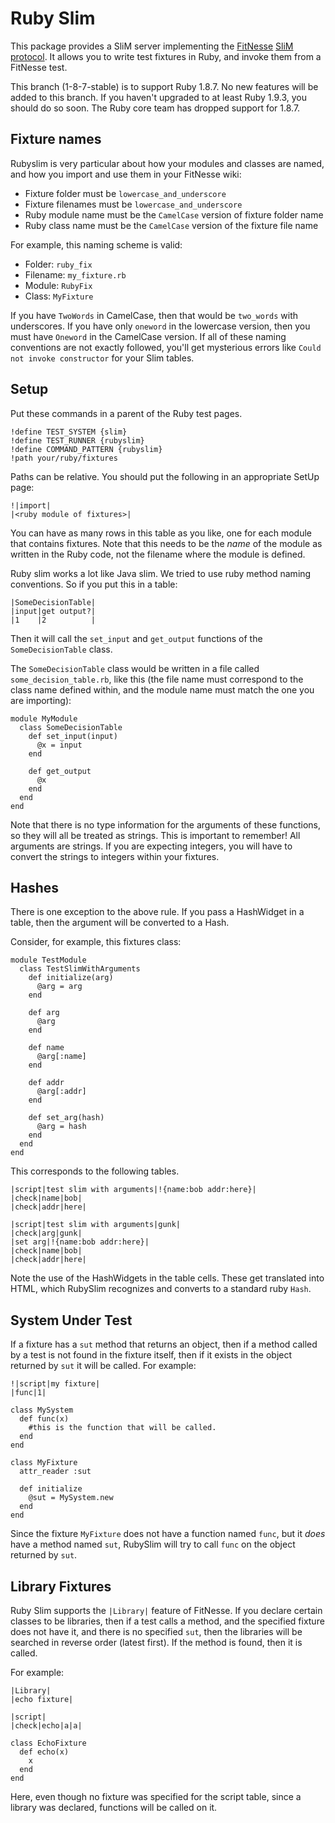 Ruby Slim
=========

This package provides a SliM server implementing the [FitNesse](http://fitnesse.org)
[SliM protocol](http://fitnesse.org/FitNesse.UserGuide.SliM.SlimProtocol). It allows
you to write test fixtures in Ruby, and invoke them from a FitNesse test.

This branch (1-8-7-stable) is to support Ruby 1.8.7. No new features will be added to this branch.
If you haven't upgraded to at least Ruby 1.9.3, you should do so soon. The Ruby core
team has dropped support for 1.8.7.


Fixture names
-------------

Rubyslim is very particular about how your modules and classes are named, and
how you import and use them in your FitNesse wiki:

* Fixture folder must be `lowercase_and_underscore`
* Fixture filenames must be `lowercase_and_underscore`
* Ruby module name must be the `CamelCase` version of fixture folder name
* Ruby class name must be the `CamelCase` version of the fixture file name

For example, this naming scheme is valid:

* Folder: `ruby_fix`
* Filename: `my_fixture.rb`
* Module: `RubyFix`
* Class: `MyFixture`

If you have `TwoWords` in CamelCase, then that would be `two_words` with
underscores. If you have only `oneword` in the lowercase version, then you must
have `Oneword` in the CamelCase version. If all of these naming conventions are
not exactly followed, you'll get mysterious errors like `Could not invoke
constructor` for your Slim tables.


Setup
-----

Put these commands in a parent of the Ruby test pages.

    !define TEST_SYSTEM {slim}
    !define TEST_RUNNER {rubyslim}
    !define COMMAND_PATTERN {rubyslim}
    !path your/ruby/fixtures

Paths can be relative. You should put the following in an appropriate SetUp page:

    !|import|
    |<ruby module of fixtures>|

You can have as many rows in this table as you like, one for each module that
contains fixtures. Note that this needs to be the *name* of the module as
written in the Ruby code, not the filename where the module is defined.

Ruby slim works a lot like Java slim. We tried to use ruby method naming
conventions. So if you put this in a table:

    |SomeDecisionTable|
    |input|get output?|
    |1    |2          |

Then it will call the `set_input` and `get_output` functions of the
`SomeDecisionTable` class.

The `SomeDecisionTable` class would be written in a file called
`some_decision_table.rb`, like this (the file name must correspond to the class
name defined within, and the module name must match the one you are importing):

    module MyModule
      class SomeDecisionTable
        def set_input(input)
          @x = input
        end

        def get_output
          @x
        end
      end
    end

Note that there is no type information for the arguments of these functions, so
they will all be treated as strings. This is important to remember! All
arguments are strings. If you are expecting integers, you will have to convert
the strings to integers within your fixtures.


Hashes
------

There is one exception to the above rule. If you pass a HashWidget in a table,
then the argument will be converted to a Hash.

Consider, for example, this fixtures class:

    module TestModule
      class TestSlimWithArguments
        def initialize(arg)
          @arg = arg
        end

        def arg
          @arg
        end

        def name
          @arg[:name]
        end

        def addr
          @arg[:addr]
        end

        def set_arg(hash)
          @arg = hash
        end
      end
    end

This corresponds to the following tables.

    |script|test slim with arguments|!{name:bob addr:here}|
    |check|name|bob|
    |check|addr|here|

    |script|test slim with arguments|gunk|
    |check|arg|gunk|
    |set arg|!{name:bob addr:here}|
    |check|name|bob|
    |check|addr|here|

Note the use of the HashWidgets in the table cells. These get translated into
HTML, which RubySlim recognizes and converts to a standard ruby `Hash`.


System Under Test
-----------------

If a fixture has a `sut` method that returns an object, then if a method called
by a test is not found in the fixture itself, then if it exists in the object
returned by `sut` it will be called. For example:

    !|script|my fixture|
    |func|1|

    class MySystem
      def func(x)
        #this is the function that will be called.
      end
    end

    class MyFixture
      attr_reader :sut

      def initialize
        @sut = MySystem.new
      end
    end

Since the fixture `MyFixture` does not have a function named `func`, but it
_does_ have a method named `sut`, RubySlim will try to call `func` on the
object returned by `sut`.


Library Fixtures
----------------

Ruby Slim supports the `|Library|` feature of FitNesse. If you declare certain
classes to be libraries, then if a test calls a method, and the specified
fixture does not have it, and there is no specified `sut`, then the libraries
will be searched in reverse order (latest first). If the method is found, then
it is called.

For example:

    |Library|
    |echo fixture|

    |script|
    |check|echo|a|a|

    class EchoFixture
      def echo(x)
        x
      end
    end

Here, even though no fixture was specified for the script table, since a
library was declared, functions will be called on it.

